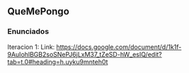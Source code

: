 ## QueMePongo
### Enunciados

Iteracion 1:
Link: https://docs.google.com/document/d/1k1f-9AuIohlBGB2soSNePJ6jLxM37_tZeSD-hW_esIQ/edit?tab=t.0#heading=h.uyku9mnteh0t
 

  


